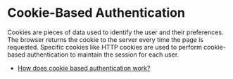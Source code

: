 # Cookie-Based Authentication

Cookies are pieces of data used to identify the user and their preferences. The browser returns the cookie to the server every time the page is requested. Specific cookies like HTTP cookies are used to perform cookie-based authentication to maintain the session for each user.

- [How does cookie based authentication work?](https://stackoverflow.com/questions/17769011/how-does-cookie-based-authentication-work)

